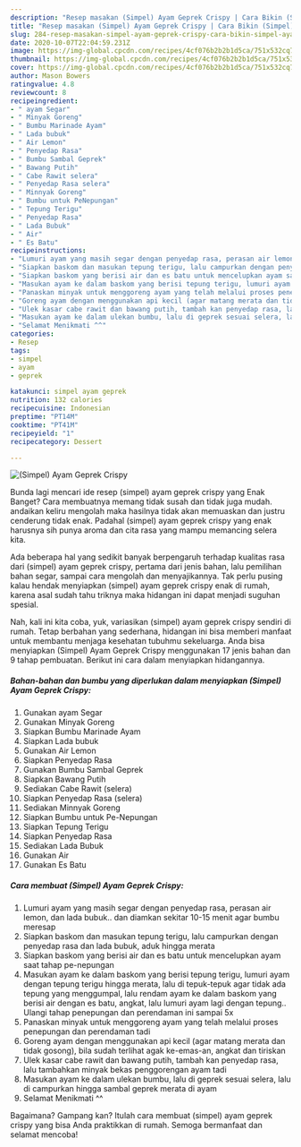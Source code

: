 ```yaml
---
description: "Resep masakan (Simpel) Ayam Geprek Crispy | Cara Bikin (Simpel) Ayam Geprek Crispy Yang Bikin Ngiler"
title: "Resep masakan (Simpel) Ayam Geprek Crispy | Cara Bikin (Simpel) Ayam Geprek Crispy Yang Bikin Ngiler"
slug: 284-resep-masakan-simpel-ayam-geprek-crispy-cara-bikin-simpel-ayam-geprek-crispy-yang-bikin-ngiler
date: 2020-10-07T22:04:59.231Z
image: https://img-global.cpcdn.com/recipes/4cf076b2b2b1d5ca/751x532cq70/simpel-ayam-geprek-crispy-foto-resep-utama.jpg
thumbnail: https://img-global.cpcdn.com/recipes/4cf076b2b2b1d5ca/751x532cq70/simpel-ayam-geprek-crispy-foto-resep-utama.jpg
cover: https://img-global.cpcdn.com/recipes/4cf076b2b2b1d5ca/751x532cq70/simpel-ayam-geprek-crispy-foto-resep-utama.jpg
author: Mason Bowers
ratingvalue: 4.8
reviewcount: 8
recipeingredient:
- " ayam Segar"
- " Minyak Goreng"
- " Bumbu Marinade Ayam"
- " Lada bubuk"
- " Air Lemon"
- " Penyedap Rasa"
- " Bumbu Sambal Geprek"
- " Bawang Putih"
- " Cabe Rawit selera"
- " Penyedap Rasa selera"
- " Minnyak Goreng"
- " Bumbu untuk PeNepungan"
- " Tepung Terigu"
- " Penyedap Rasa"
- " Lada Bubuk"
- " Air"
- " Es Batu"
recipeinstructions:
- "Lumuri ayam yang masih segar dengan penyedap rasa, perasan air lemon, dan lada bubuk.. dan diamkan sekitar 10-15 menit agar bumbu meresap"
- "Siapkan baskom dan masukan tepung terigu, lalu campurkan dengan penyedap rasa dan lada bubuk, aduk hingga merata"
- "Siapkan baskom yang berisi air dan es batu untuk mencelupkan ayam saat tahap pe-nepungan"
- "Masukan ayam ke dalam baskom yang berisi tepung terigu, lumuri ayam dengan tepung terigu hingga merata, lalu di tepuk-tepuk agar tidak ada tepung yang menggumpal, lalu rendam ayam ke dalam baskom yang berisi air dengan es batu, angkat, lalu lumuri ayam lagi dengan tepung.. Ulangi tahap penepungan dan perendaman ini sampai 5x"
- "Panaskan minyak untuk menggoreng ayam yang telah melalui proses penepungan dan perendaman tadi"
- "Goreng ayam dengan menggunakan api kecil (agar matang merata dan tidak gosong), bila sudah terlihat agak ke-emas-an, angkat dan tiriskan"
- "Ulek kasar cabe rawit dan bawang putih, tambah kan penyedap rasa, lalu tambahkan minyak bekas penggorengan ayam tadi"
- "Masukan ayam ke dalam ulekan bumbu, lalu di geprek sesuai selera, lalu di campurkan hingga sambal geprek merata di ayam"
- "Selamat Menikmati ^^"
categories:
- Resep
tags:
- simpel
- ayam
- geprek

katakunci: simpel ayam geprek 
nutrition: 132 calories
recipecuisine: Indonesian
preptime: "PT14M"
cooktime: "PT41M"
recipeyield: "1"
recipecategory: Dessert

---
```



![(Simpel) Ayam Geprek Crispy](https://img-global.cpcdn.com/recipes/4cf076b2b2b1d5ca/751x532cq70/simpel-ayam-geprek-crispy-foto-resep-utama.jpg)

Bunda lagi mencari ide resep (simpel) ayam geprek crispy yang Enak Banget? Cara membuatnya memang tidak susah dan tidak juga mudah. andaikan keliru mengolah maka hasilnya tidak akan memuaskan dan justru cenderung tidak enak. Padahal (simpel) ayam geprek crispy yang enak harusnya sih punya aroma dan cita rasa yang mampu memancing selera kita.

Ada beberapa hal yang sedikit banyak berpengaruh terhadap kualitas rasa dari (simpel) ayam geprek crispy, pertama dari jenis bahan, lalu pemilihan bahan segar, sampai cara mengolah dan menyajikannya. Tak perlu pusing kalau hendak menyiapkan (simpel) ayam geprek crispy enak di rumah, karena asal sudah tahu triknya maka hidangan ini dapat menjadi suguhan spesial.




Nah, kali ini kita coba, yuk, variasikan (simpel) ayam geprek crispy sendiri di rumah. Tetap berbahan yang sederhana, hidangan ini bisa memberi manfaat untuk membantu menjaga kesehatan tubuhmu sekeluarga. Anda bisa menyiapkan (Simpel) Ayam Geprek Crispy menggunakan 17 jenis bahan dan 9 tahap pembuatan. Berikut ini cara dalam menyiapkan hidangannya.

<!--inarticleads1-->

##### Bahan-bahan dan bumbu yang diperlukan dalam menyiapkan (Simpel) Ayam Geprek Crispy:

1. Gunakan  ayam Segar
1. Gunakan  Minyak Goreng
1. Siapkan  Bumbu Marinade Ayam
1. Siapkan  Lada bubuk
1. Gunakan  Air Lemon
1. Siapkan  Penyedap Rasa
1. Gunakan  Bumbu Sambal Geprek
1. Siapkan  Bawang Putih
1. Sediakan  Cabe Rawit (selera)
1. Siapkan  Penyedap Rasa (selera)
1. Sediakan  Minnyak Goreng
1. Siapkan  Bumbu untuk Pe-Nepungan
1. Siapkan  Tepung Terigu
1. Siapkan  Penyedap Rasa
1. Sediakan  Lada Bubuk
1. Gunakan  Air
1. Gunakan  Es Batu




<!--inarticleads2-->

##### Cara membuat (Simpel) Ayam Geprek Crispy:

1. Lumuri ayam yang masih segar dengan penyedap rasa, perasan air lemon, dan lada bubuk.. dan diamkan sekitar 10-15 menit agar bumbu meresap
1. Siapkan baskom dan masukan tepung terigu, lalu campurkan dengan penyedap rasa dan lada bubuk, aduk hingga merata
1. Siapkan baskom yang berisi air dan es batu untuk mencelupkan ayam saat tahap pe-nepungan
1. Masukan ayam ke dalam baskom yang berisi tepung terigu, lumuri ayam dengan tepung terigu hingga merata, lalu di tepuk-tepuk agar tidak ada tepung yang menggumpal, lalu rendam ayam ke dalam baskom yang berisi air dengan es batu, angkat, lalu lumuri ayam lagi dengan tepung.. Ulangi tahap penepungan dan perendaman ini sampai 5x
1. Panaskan minyak untuk menggoreng ayam yang telah melalui proses penepungan dan perendaman tadi
1. Goreng ayam dengan menggunakan api kecil (agar matang merata dan tidak gosong), bila sudah terlihat agak ke-emas-an, angkat dan tiriskan
1. Ulek kasar cabe rawit dan bawang putih, tambah kan penyedap rasa, lalu tambahkan minyak bekas penggorengan ayam tadi
1. Masukan ayam ke dalam ulekan bumbu, lalu di geprek sesuai selera, lalu di campurkan hingga sambal geprek merata di ayam
1. Selamat Menikmati ^^




Bagaimana? Gampang kan? Itulah cara membuat (simpel) ayam geprek crispy yang bisa Anda praktikkan di rumah. Semoga bermanfaat dan selamat mencoba!
